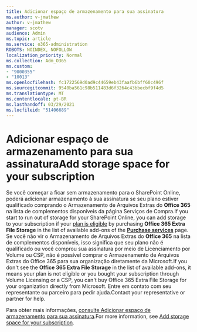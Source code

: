 ```yaml
---
title: Adicionar espaço de armazenamento para sua assinatura
ms.author: v-jmathew
author: v-jmathew
manager: scotv
audience: Admin
ms.topic: article
ms.service: o365-administration
ROBOTS: NOINDEX, NOFOLLOW
localization_priority: Normal
ms.collection: Adm_O365
ms.custom:
- "9000355"
- "10013"
ms.openlocfilehash: fc1722569d0ad9c44659eb43faafb6bff60c496f
ms.sourcegitcommit: 9540ba561c98b511483d6f3264c43bbecbf9f4d5
ms.translationtype: MT
ms.contentlocale: pt-BR
ms.lasthandoff: 03/29/2021
ms.locfileid: "51406689"
---
```

# <a name="add-storage-space-for-your-subscription"></a><span data-ttu-id="160d4-102">Adicionar espaço de armazenamento para sua assinatura</span><span class="sxs-lookup"><span data-stu-id="160d4-102">Add storage space for your subscription</span></span>

<span data-ttu-id="160d4-103">Se você começar a ficar sem armazenamento para o SharePoint Online, [](https://docs.microsoft.com/microsoft-365/commerce/add-storage-space) poderá adicionar armazenamento à sua assinatura se seu plano estiver qualificado comprando o **[](https://go.microsoft.com/fwlink/p/?linkid=868433)** Armazenamento de Arquivos Extras do **Office 365** na lista de complementos disponíveis da página Serviços de Compra.</span><span class="sxs-lookup"><span data-stu-id="160d4-103">If you start to run out of storage for your SharePoint Online, you can add storage to your subscription if your [plan is eligible](https://docs.microsoft.com/microsoft-365/commerce/add-storage-space) by purchasing **Office 365 Extra File Storage** in the list of available add-ons of the **[Purchase services](https://go.microsoft.com/fwlink/p/?linkid=868433)** page.</span></span> <span data-ttu-id="160d4-104">Se você não vir o Armazenamento de Arquivos Extras do **Office 365** na lista de complementos disponíveis, isso significa que seu plano não é qualificado ou você comprou sua assinatura por meio de Licenciamento por Volume ou CSP, não é possível comprar o Armazenamento de Arquivos Extras do Office 365 para sua organização diretamente da Microsoft.</span><span class="sxs-lookup"><span data-stu-id="160d4-104">If you don't see the **Office 365 Extra File Storage** in the list of available add-ons, it means your plan is not eligible or you bought your subscription through Volume Licensing or a CSP, you can't buy Office 365 Extra File Storage for your organization directly from Microsoft.</span></span> <span data-ttu-id="160d4-105">Entre em contato com seu representante ou parceiro para pedir ajuda.</span><span class="sxs-lookup"><span data-stu-id="160d4-105">Contact your representative or partner for help.</span></span>

<span data-ttu-id="160d4-106">Para obter mais informações, [consulte Adicionar espaço de armazenamento para sua assinatura](https://docs.microsoft.com/microsoft-365/commerce/add-storage-space).</span><span class="sxs-lookup"><span data-stu-id="160d4-106">For more information, see [Add storage space for your subscription](https://docs.microsoft.com/microsoft-365/commerce/add-storage-space).</span></span>

